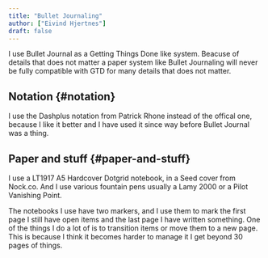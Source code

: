 ```yaml
---
title: "Bullet Journaling"
author: ["Eivind Hjertnes"]
draft: false
---
```


I use Bullet Journal as a Getting Things Done like system. Beacuse of details that does not matter a paper system like Bullet Journaling will never be fully compatible with GTD for many details that does not matter.


## Notation {#notation}

I use the Dashplus notation from Patrick Rhone instead of the offical one, because I like it better and I have used it since way before Bullet Journal was a thing.


## Paper and stuff {#paper-and-stuff}

I use a LT1917 A5 Hardcover Dotgrid notebook, in a Seed cover from Nock.co. And I use various fountain pens usually a Lamy 2000 or a Pilot Vanishing Point.

The notebooks I use have two markers, and I use them to mark the first page I still have open items and the last page I have written something. One of the things I do a lot of is to transition items or move them to a new page. This is because I think it becomes harder to manage it I get beyond 30 pages of things.
